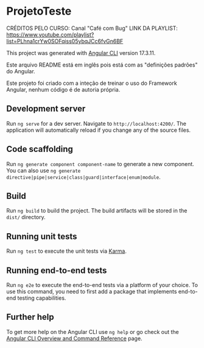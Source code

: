 # ProjetoTeste

CRÉDITOS PELO CURSO: Canal "Café com Bug"
LINK DA PLAYLIST: https://www.youtube.com/playlist?list=PLhna1crYw0SOFqiss05ybqJCc6fvGn6BF

This project was generated with [Angular CLI](https://github.com/angular/angular-cli) version 17.3.11.

Este arquivo README está em inglês pois está com as "definições padrões" do Angular.

Este projeto foi criado com a inteção de treinar o uso do Framework Angular, nenhum código é de autoria própria.

## Development server

Run `ng serve` for a dev server. Navigate to `http://localhost:4200/`. The application will automatically reload if you change any of the source files.

## Code scaffolding

Run `ng generate component component-name` to generate a new component. You can also use `ng generate directive|pipe|service|class|guard|interface|enum|module`.

## Build

Run `ng build` to build the project. The build artifacts will be stored in the `dist/` directory.

## Running unit tests

Run `ng test` to execute the unit tests via [Karma](https://karma-runner.github.io).

## Running end-to-end tests

Run `ng e2e` to execute the end-to-end tests via a platform of your choice. To use this command, you need to first add a package that implements end-to-end testing capabilities.

## Further help

To get more help on the Angular CLI use `ng help` or go check out the [Angular CLI Overview and Command Reference](https://angular.io/cli) page.
